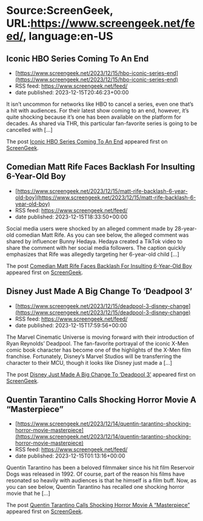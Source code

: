 # Source:ScreenGeek, URL:https://www.screengeek.net/feed/, language:en-US

## Iconic HBO Series Coming To An End
 - [https://www.screengeek.net/2023/12/15/hbo-iconic-series-end](https://www.screengeek.net/2023/12/15/hbo-iconic-series-end)
 - RSS feed: https://www.screengeek.net/feed/
 - date published: 2023-12-15T20:46:23+00:00

<p>It isn&#8217;t uncommon for networks like HBO to cancel a series, even one that&#8217;s a hit with audiences. For their latest show coming to an end, however, it&#8217;s quite shocking because it&#8217;s one has been available on the platform for decades. As shared via THR, this particular fan-favorite series is going to be cancelled with [...]</p>
<p>The post <a href="https://www.screengeek.net/2023/12/15/hbo-iconic-series-end/">Iconic HBO Series Coming To An End</a> appeared first on <a href="https://www.screengeek.net">ScreenGeek</a>.</p>

## Comedian Matt Rife Faces Backlash For Insulting 6-Year-Old Boy
 - [https://www.screengeek.net/2023/12/15/matt-rife-backlash-6-year-old-boy](https://www.screengeek.net/2023/12/15/matt-rife-backlash-6-year-old-boy)
 - RSS feed: https://www.screengeek.net/feed/
 - date published: 2023-12-15T18:33:50+00:00

<p>Social media users were shocked by an alleged comment made by 28-year-old comedian Matt Rife. As you can see below, the alleged comment was shared by influencer Bunny Hedaya. Hedaya created a TikTok video to share the comment with her social media followers. The caption quickly emphasizes that Rife was allegedly targeting her 6-year-old child [...]</p>
<p>The post <a href="https://www.screengeek.net/2023/12/15/matt-rife-backlash-6-year-old-boy/">Comedian Matt Rife Faces Backlash For Insulting 6-Year-Old Boy</a> appeared first on <a href="https://www.screengeek.net">ScreenGeek</a>.</p>

## Disney Just Made A Big Change To ‘Deadpool 3’
 - [https://www.screengeek.net/2023/12/15/deadpool-3-disney-change](https://www.screengeek.net/2023/12/15/deadpool-3-disney-change)
 - RSS feed: https://www.screengeek.net/feed/
 - date published: 2023-12-15T17:59:56+00:00

<p>The Marvel Cinematic Universe is moving forward with their introduction of Ryan Reynolds&#8217; Deadpool. The fan-favorite portrayal of the iconic X-Men comic book character has become one of the highlights of the X-Men film franchise. Fortunately, Disney&#8217;s Marvel Studios will be transferring the character to their MCU, though it looks like Disney just made a [...]</p>
<p>The post <a href="https://www.screengeek.net/2023/12/15/deadpool-3-disney-change/">Disney Just Made A Big Change To &#8216;Deadpool 3&#8217;</a> appeared first on <a href="https://www.screengeek.net">ScreenGeek</a>.</p>

## Quentin Tarantino Calls Shocking Horror Movie A “Masterpiece”
 - [https://www.screengeek.net/2023/12/14/quentin-tarantino-shocking-horror-movie-masterpiece](https://www.screengeek.net/2023/12/14/quentin-tarantino-shocking-horror-movie-masterpiece)
 - RSS feed: https://www.screengeek.net/feed/
 - date published: 2023-12-15T01:13:16+00:00

<p>Quentin Tarantino has been a beloved filmmaker since his hit film Reservoir Dogs was released in 1992. Of course, part of the reason his films have resonated so heavily with audiences is that he himself is a film buff. Now, as you can see below, Quentin Tarantino has recalled one shocking horror movie that he [...]</p>
<p>The post <a href="https://www.screengeek.net/2023/12/14/quentin-tarantino-shocking-horror-movie-masterpiece/">Quentin Tarantino Calls Shocking Horror Movie A &#8220;Masterpiece&#8221;</a> appeared first on <a href="https://www.screengeek.net">ScreenGeek</a>.</p>

